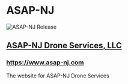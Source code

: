 # ASAP-NJ
![ASAP-NJ Release](https://img.shields.io/badge/release-v0.0.0-blue.svg)
## [ASAP-NJ Drone Services, LLC](https://www.asap-nj.com)
### https://www.asap-nj.com
The website for ASAP-NJ Drone Services
